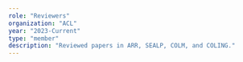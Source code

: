 ```yaml
---
role: "Reviewers"
organization: "ACL"
year: "2023-Current"
type: "member"
description: "Reviewed papers in ARR, SEALP, COLM, and COLING."
---
```

